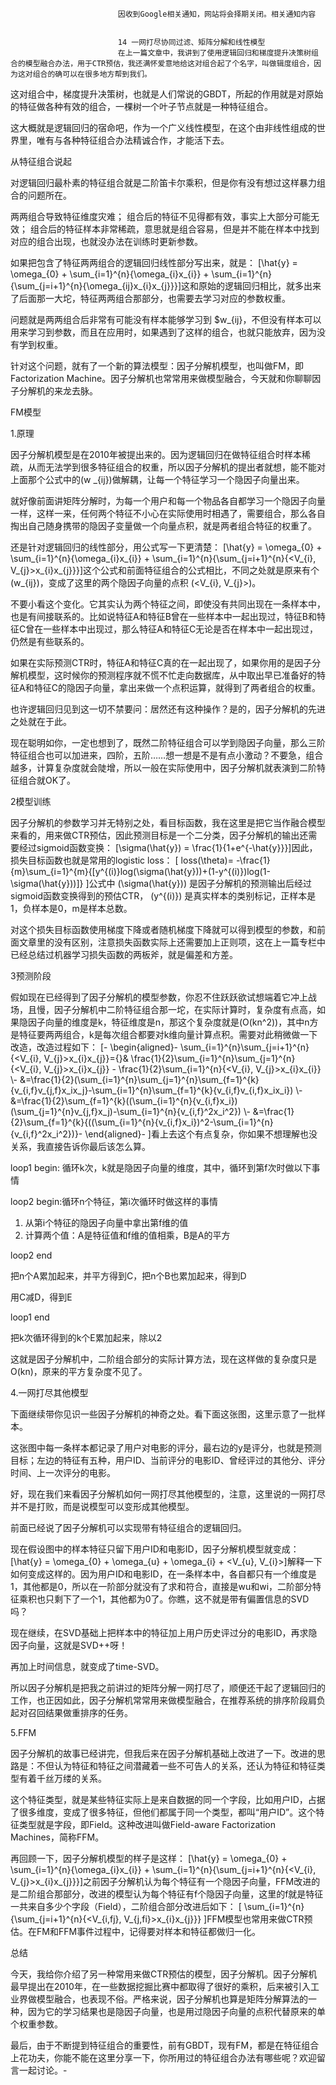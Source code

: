 
                            
                            因收到Google相关通知，网站将会择期关闭。相关通知内容
                            
                            
                            14 一网打尽协同过滤、矩阵分解和线性模型
                            在上一篇文章中，我讲到了使用逻辑回归和梯度提升决策树组合的模型融合办法，用于CTR预估，我还满怀爱意地给这对组合起了个名字，叫做辑度组合，因为这对组合的确可以在很多地方帮到我们。

这对组合中，梯度提升决策树，也就是人们常说的GBDT，所起的作用就是对原始的特征做各种有效的组合，一棵树一个叶子节点就是一种特征组合。

这大概就是逻辑回归的宿命吧，作为一个广义线性模型，在这个由非线性组成的世界里，唯有与各种特征组合办法精诚合作，才能活下去。

从特征组合说起

对逻辑回归最朴素的特征组合就是二阶笛卡尔乘积，但是你有没有想过这样暴力组合的问题所在。


两两组合导致特征维度灾难；
组合后的特征不见得都有效，事实上大部分可能无效；
组合后的特征样本非常稀疏，意思就是组合容易，但是并不能在样本中找到对应的组合出现，也就没办法在训练时更新参数。


如果把包含了特征两两组合的逻辑回归线性部分写出来，就是：
\[\\hat{y} = \\omega_{0} + \\sum_{i=1}^{n}{\\omega_{i}x_{i}} + \\sum_{i=1}^{n}{\\sum_{j=i+1}^{n}{\\omega_{ij}x_{i}x_{j}}}\]这和原始的逻辑回归相比，就多出来了后面那一大坨，特征两两组合那部分，也需要去学习对应的参数权重。

问题就是两两组合后非常有可能没有样本能够学习到 $w_{ij}，不但没有样本可以用来学习到参数，而且在应用时，如果遇到了这样的组合，也就只能放弃，因为没有学到权重。

针对这个问题，就有了一个新的算法模型：因子分解机模型，也叫做FM，即Factorization Machine。因子分解机也常常用来做模型融合，今天就和你聊聊因子分解机的来龙去脉。

FM模型

1.原理

因子分解机模型是在2010年被提出来的。因为逻辑回归在做特征组合时样本稀疏，从而无法学到很多特征组合的权重，所以因子分解机的提出者就想，能不能对上面那个公式中的\(w _{ij}\)做解耦，让每一个特征学习一个隐因子向量出来。

就好像前面讲矩阵分解时，为每一个用户和每一个物品各自都学习一个隐因子向量一样，这样一来，任何两个特征不小心在实际使用时相遇了，需要组合，那么各自掏出自己随身携带的隐因子变量做一个向量点积，就是两者组合特征的权重了。

还是针对逻辑回归的线性部分，用公式写一下更清楚：
\[\\hat{y} = \\omega_{0} + \\sum_{i=1}^{n}{\\omega_{i}x_{i}} + \\sum_{i=1}^{n}{\\sum_{j=i+1}^{n}{<V_{i}, V_{j}>x_{i}x_{j}}}\]这个公式和前面特征组合的公式相比，不同之处就是原来有个 \(w_{ij}\)，变成了这里的两个隐因子向量的点积 \(<V_{i}, V_{j}>\)。

不要小看这个变化。它其实认为两个特征之间，即使没有共同出现在一条样本中，也是有间接联系的。比如说特征A和特征B曾在一些样本中一起出现过，特征B和特征C曾在一些样本中出现过，那么特征A和特征C无论是否在样本中一起出现过，仍然是有些联系的。

如果在实际预测CTR时，特征A和特征C真的在一起出现了，如果你用的是因子分解机模型，这时候你的预测程序就不慌不忙走向数据库，从中取出早已准备好的特征A和特征C的隐因子向量，拿出来做一个点积运算，就得到了两者组合的权重。

也许逻辑回归见到这一切不禁要问：居然还有这种操作？是的，因子分解机的先进之处就在于此。

现在聪明如你，一定也想到了，既然二阶特征组合可以学到隐因子向量，那么三阶特征组合也可以加进来，四阶，五阶……想一想是不是有点小激动？不要急，组合越多，计算复杂度就会陡增，所以一般在实际使用中，因子分解机就表演到二阶特征组合就OK了。

2模型训练

因子分解机的参数学习并无特别之处，看目标函数，我在这里是把它当作融合模型来看的，用来做CTR预估，因此预测目标是一个二分类，因子分解机的输出还需要经过sigmoid函数变换：
\[\\sigma(\\hat{y}) = \\frac{1}{1+e^{-\\hat{y}}}\]因此，损失目标函数也就是常用的logistic loss：
\[ loss(\\theta)= -\\frac{1}{m}\\sum_{i=1}^{m}{\[y^{(i)}log(\\sigma(\\hat{y}))+(1-y^{(i)})log(1-\\sigma(\\hat{y}))\]} \]公式中 \(\\sigma(\\hat{y})\) 是因子分解机的预测输出后经过sigmoid函数变换得到的预估CTR， \(y^{(i)}\) 是真实样本的类别标记，正样本是1，负样本是0，m是样本总数。

对这个损失目标函数使用梯度下降或者随机梯度下降就可以得到模型的参数，和前面文章里的没有区别，注意损失函数实际上还需要加上正则项，这在上一篇专栏中已经总结过机器学习损失函数的两板斧，就是偏差和方差。

3预测阶段

假如现在已经得到了因子分解机的模型参数，你忍不住跃跃欲试想端着它冲上战场，且慢，因子分解机中二阶特征组合那一坨，在实际计算时，复杂度有点高，如果隐因子向量的维度是k，特征维度是n，那这个复杂度就是\(O(kn^2)\)，其中n方是特征要两两组合，k是每次组合都要对k维向量计算点积。需要对此稍微做一下改造，改造过程如下：
\[-
\\begin{aligned}-
\\sum_{i=1}^{n}\\sum_{j=i+1}^{n}{<V_{i}, V_{j}>x_{i}x_{j}}={}& \\frac{1}{2}\\sum_{i=1}^{n}\\sum_{j=1}^{n}{<V_{i}, V_{j}>x_{i}x_{j}} - \\frac{1}{2}\\sum_{i=1}^{n}{<V_{i}, V_{j}>x_{i}x_{i}} \\-
&=\\frac{1}{2}(\\sum_{i=1}^{n}\\sum_{j=1}^{n}\\sum_{f=1}^{k}{v_{i,f}v_{j,f}x_ix_j}-\\sum_{i=1}^{n}\\sum_{f=1}^{k}{v_{i,f}v_{i,f}x_ix_i}) \\-
&=\\frac{1}{2}\\sum_{f=1}^{k}((\\sum_{i=1}^{n}{v_{i,f}x_i})(\\sum_{j=1}^{n}v_{j,f}x_j)-\\sum_{i=1}^{n}{v_{i,f}^2x_i^2}) \\-
&=\\frac{1}{2}\\sum_{f=1}^{k}{((\\sum_{i=1}^{n}{v_{i,f}x_i})^2-\\sum_{i=1}^{n}{v_{i,f}^2x_i^2})}-
\\end{aligned}-
\]看上去这个有点复杂，你如果不想理解也没关系，我直接告诉你最后该怎么算。

loop1 begin: 循环k次，k就是隐因子向量的维度，其中，循环到第f次时做以下事情

 loop2 begin:循环n个特征，第i次循环时做这样的事情

  1. 从第i个特征的隐因子向量中拿出第f维的值
  2. 计算两个值：A是特征值和f维的值相乘，B是A的平方

 loop2 end

 把n个A累加起来，并平方得到C，把n个B也累加起来，得到D

 用C减D，得到E

loop1 end

把k次循环得到的k个E累加起来，除以2


这就是因子分解机中，二阶组合部分的实际计算方法，现在这样做的复杂度只是O(kn)，原来的平方复杂度不见了。

4.一网打尽其他模型

下面继续带你见识一些因子分解机的神奇之处。看下面这张图，这里示意了一批样本。



这张图中每一条样本都记录了用户对电影的评分，最右边的y是评分，也就是预测目标；左边的特征有五种，用户ID、当前评分的电影ID、曾经评过的其他分、评分时间、上一次评分的电影。

好，现在我们来看因子分解机如何一网打尽其他模型的，注意，这里说的一网打尽并不是打败，而是说模型可以变形成其他模型。

前面已经说了因子分解机可以实现带有特征组合的逻辑回归。

现在假设图中的样本特征只留下用户ID和电影ID，因子分解机模型就变成：
\[\\hat{y} = \\omega_{0} + \\omega_{u} + \\omega_{i} + <V_{u}, V_{i}>\]解释一下如何变成这样的。因为用户ID和电影ID，在一条样本中，各自都只有一个维度是1，其他都是0，所以在一阶部分就没有了求和符合，直接是wu和wi，二阶部分特征乘积也只剩下了一个1，其他都为0了。你瞧，这不就是带有偏置信息的SVD吗？

现在继续，在SVD基础上把样本中的特征加上用户历史评过分的电影ID，再求隐因子向量，这就是SVD++呀！

再加上时间信息，就变成了time-SVD。

所以因子分解机是把我之前讲过的矩阵分解一网打尽了，顺便还干起了逻辑回归的工作，也正因如此，因子分解机常常用来做模型融合，在推荐系统的排序阶段肩负起对召回结果做重排序的任务。

5.FFM

因子分解机的故事已经讲完，但我后来在因子分解机基础上改进了一下。改进的思路是：不但认为特征和特征之间潜藏着一些不可告人的关系，还认为特征和特征类型有着千丝万缕的关系。

这个特征类型，就是某些特征实际上是来自数据的同一个字段，比如用户ID，占据了很多维度，变成了很多特征，但他们都属于同一个类型，都叫“用户ID”。这个特征类型就是字段，即Field。这种改进叫做Field-aware Factorization Machines，简称FFM。

再回顾一下，因子分解机模型的样子是这样：
\[\\hat{y} = \\omega_{0} + \\sum_{i=1}^{n}{\\omega_{i}x_{i}} + \\sum_{i=1}^{n}{\\sum_{j=i+1}^{n}{<V_{i}, V_{j}>x_{i}x_{j}}}\]之前因子分解机认为每个特征有一个隐因子向量，FFM改进的是二阶组合那部分，改进的模型认为每个特征有f个隐因子向量，这里的f就是特征一共来自多少个字段（Field），二阶组合部分改进后如下：
\[ \\sum_{i=1}^{n}{\\sum_{j=i+1}^{n}{<V_{i,fj}, V_{j,fi}>x_{i}x_{j}}} \]FFM模型也常用来做CTR预估。在FM和FFM事件过程中，记得要对样本和特征都做归一化。

总结

今天，我给你介绍了另一种常用来做CTR预估的模型，因子分解机。因子分解机最早提出在2010年，在一些数据挖掘比赛中都取得了很好的乘积，后来被引入工业界做模型融合，也表现不俗。严格来说，因子分解机也算是矩阵分解算法的一种，因为它的学习结果也是隐因子向量，也是用过隐因子向量的点积代替原来的单个权重参数。

最后，由于不断提到特征组合的重要性，前有GBDT，现有FM，都是在特征组合上花功夫，你能不能在这里分享一下，你所用过的特征组合办法有哪些呢？欢迎留言一起讨论。-


                        
                        
                            